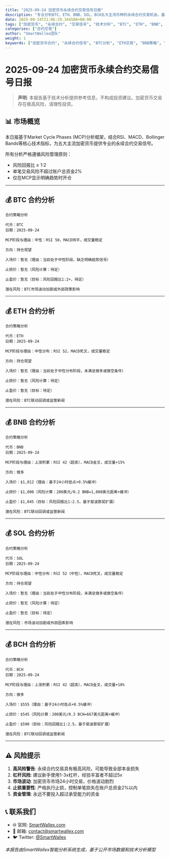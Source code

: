 ```yaml
---
title: "2025-09-24 加密货币永续合约交易信号日报"
description: "专业分析BTC、ETH、BNB、SOL、BCH五大主流币种的永续合约交易机会，基于MCP市场周期理论提供精准入场信号"
date: 2025-09-24T21:06:29.344506+00:00
tags: ["加密货币", "永续合约", "交易信号", "技术分析", "BTC", "ETH", "BNB", "SOL", "BCH"]
categories: ["合约交易"]
author: "SmartWallex团队"
weight: 1
keywords: ["加密货币合约", "永续合约信号", "BTC分析", "ETH交易", "BNB策略", "SOL合约", "BCH信号", "技术分析", "交易策略"]
---
```


# 2025-09-24 加密货币永续合约交易信号日报

> **声明**: 本报告基于技术分析提供参考信息，不构成投资建议。加密货币交易存在极高风险，请理性投资。

## 📊 市场概览

本日报基于Market Cycle Phases (MCP)分析框架，结合RSI、MACD、Bollinger Bands等核心技术指标，为五大主流加密货币提供专业的永续合约交易信号。

所有分析严格遵循风险管理原则：
- 风险回报比 ≥ 1:2
- 单笔交易风险不超过账户总资金2%
- 仅在MCP显示明确趋势时开仓

---

## 💰 BTC 合约分析

```
合约策略分析

代币：BTC
日期：2025-09-24

MCP阶段与理由：中性：RSI 50，MACD持平，成交量稳定

方向：持仓观望

入场价：暂无（理由：当前处于中性阶段，缺乏明确趋势信号）

止损价：暂无（风险计算：待定）

止盈价：暂无（目标：风险回报比1:2+，待定）

潜在风险：BTC市场波动加剧或外部政策影响
```

---

## 💰 ETH 合约分析

```
合约策略分析

代币：ETH
日期：2025-09-24

MCP阶段与理由：中性分布：RSI 52，MACD死叉，成交量稳定

方向：持仓观望

入场价：暂无（理由：当前处于中性分布阶段，未满足做多或做空条件）

止损价：暂无（风险计算：待定）

止盈价：暂无（目标：待定）

潜在风险：BTC联动回调或监管新闻
```

---

## 💰 BNB 合约分析

```
合约策略分析

代币：BNB
日期：2025-09-24

MCP阶段与理由：上涨积累：RSI 42（超卖），MACD金叉，成交量+15%

方向：做多

入场价：$1,012（理由：基于24小时低点+0.5%缓冲）

止损价：$1,000（风险计算：200美元/0.2 BNB=1,000美元距离+缓冲）

止盈价：$1,045（目标：风险回报比1:2.5，基于斐波那契扩展）

潜在风险：BTC联动回调或监管新闻
```

---

## 💰 SOL 合约分析

```
合约策略分析

代币：SOL
日期：2025-09-24

MCP阶段与理由：中性分布：RSI 52（中性），MACD死叉，成交量稳定

方向：持仓观望

入场价：暂无（理由：当前处于中性分布阶段，未满足做多或做空条件）

止损价：暂无（风险计算：待定）

止盈价：暂无（目标：待定）

潜在风险：市场波动加剧或外部因素影响
```

---

## 💰 BCH 合约分析

```
合约策略分析

代币：BCH
日期：2025-09-24

MCP阶段与理由：上涨积累：RSI 42（超卖），MACD金叉，成交量+10%

方向：做多

入场价：$555（理由：基于24小时低点+0.5%缓冲）

止损价：$545（风险计算：200美元/0.3 BCH=667美元距离+缓冲）

止盈价：$590（目标：风险回报比1:2.5，基于斐波那契扩展）

潜在风险：BTC联动回调或监管新闻
```

---

## ⚠️ 风险提示

1. **高风险警告**: 永续合约交易具有极高风险，可能导致全部本金损失
2. **杠杆风险**: 建议新手使用1-3x杠杆，经验丰富者不超过5x
3. **市场波动**: 加密货币市场24小时交易，价格波动剧烈
4. **止损重要性**: 严格执行止损，控制单笔损失在账户总资金2%以内
5. **资金管理**: 永远不要投入超过承受能力的资金

## 📞 联系我们

- 🌐 官网: [SmartWallex.com](https://smartwallex.com)
- 📧 邮箱: contact@smartwallex.com  
- 🐦 Twitter: [@SmartWallex](https://twitter.com/SmartWallex)

*本报告由SmartWallex智能分析系统生成，基于公开市场数据和技术分析模型*
